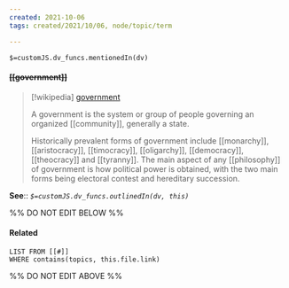 ```yaml
---
created: 2021-10-06
tags: created/2021/10/06, node/topic/term

---
```

`$=customJS.dv_funcs.mentionedIn(dv)`

#### <s class="topic-title">[[government]]</s>

> [!wikipedia] [government](https://en.wikipedia.org/wiki/Government)
> 
> A government is the system or group of people governing an organized [[community]], generally a state.
> 
> Historically prevalent forms of government include [[monarchy]], [[aristocracy]], [[timocracy]], [[oligarchy]], [[democracy]], [[theocracy]] and [[tyranny]]. The main aspect of any [[philosophy]] of government is how political power is obtained, with the two main forms being electoral contest and hereditary succession.

**See**:: 
*`$=customJS.dv_funcs.outlinedIn(dv, this)`*

%% DO NOT EDIT BELOW %%

#### Related 

```dataview
LIST FROM [[#]]
WHERE contains(topics, this.file.link)
```
%% DO NOT EDIT ABOVE %%
